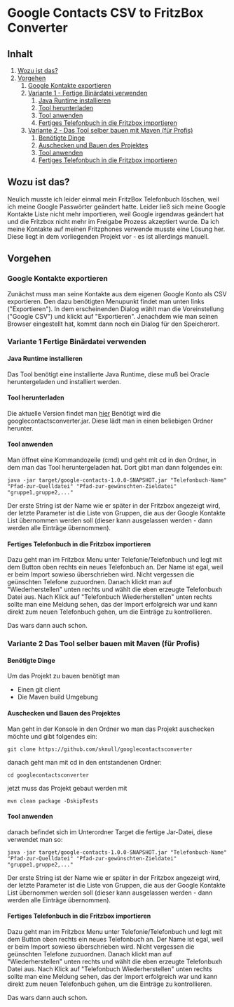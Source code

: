 # Google Contacts CSV to FritzBox Converter

## Inhalt
1. [Wozu ist das?](#1)
1. [Vorgehen](#2)
    1. [Google Kontakte exportieren](#21)
    1. [Variante 1 - Fertige Binärdatei verwenden](#22)
        1. [Java Runtime installieren](#221)
        1. [Tool herunterladen](#222)
        1. [Tool anwenden](#223)
        1. [Fertiges Telefonbuch in die Fritzbox importieren](#224)
    1. [Variante 2 - Das Tool selber bauen mit Maven (für Profis)](#23)
        1. [Benötigte Dinge](#231)
        1. [Auschecken und Bauen des Projektes](#232)
        1. [Tool anwenden](#233)
        1. [Fertiges Telefonbuch in die Fritzbox importieren](#234)

## Wozu ist das?<a name="1"></a>
Neulich musste ich leider einmal mein FritzBox Telefonbuch löschen, weil ich meine Google Passwörter
geändert hatte. Leider ließ sich meine Google Kontakte Liste nicht mehr importieren,
weil Google irgendwas geändert hat und die Fritzbox nicht mehr im Freigabe Prozess akzeptiert wurde.
Da ich meine Kontakte auf meinen Fritzphones verwende musste eine Lösung her.
Diese liegt in dem vorliegenden Projekt vor - es ist allerdings manuell.

## Vorgehen<a name="2"></a>
### Google Kontakte exportieren<a name="21"></a>
Zunächst muss man seine Kontakte aus dem eigenen Google Konto als CSV exportieren. 
Den dazu benötigten Menupunkt findet man unten links ("Exportieren").
In dem erscheinenden Dialog wählt man die Voreinstellung ("Google CSV") und klickt auf "Exportieren".
Jenachdem wie man seinen Browser eingestellt hat, kommt dann noch ein Dialog für den Speicherort.

### Variante 1 Fertige Binärdatei verwenden<a name="22"></a>
#### Java Runtime installieren<a name="221"></a>
Das Tool benötigt eine installierte Java Runtime, diese muß bei Oracle heruntergeladen und installiert werden.

#### Tool herunterladen<a name="222"></a>
Die aktuelle Version findet man [hier](https://github.com/sknull/googlecontactsconverter/releases)
Benötigt wird die googlecontactsconverter.jar. Diese lädt man in einen beliebigen Ordner herunter.

#### Tool anwenden<a name="223"></a>
Man öffnet eine Kommandozeile (cmd) und geht mit cd in den Ordner, in dem man das Tool
heruntergeladen hat.
Dort gibt man dann folgendes ein:

    java -jar target/google-contacts-1.0.0-SNAPSHOT.jar "Telefonbuch-Name" "Pfad-zur-Quelldatei" "Pfad-zur-gewünschten-Zieldatei" "gruppe1,gruppe2,..."
   
Der erste String ist der Name wie er später in der Fritzbox angezeigt wird, der letzte Parameter
ist die Liste von Gruppen, die aus der Google Kontakte List übernommen werden soll
(dieser kann ausgelassen werden - dann werden alle Einträge übernommen).

#### Fertiges Telefonbuch in die Fritzbox importieren<a name="224"></a>
Dazu geht man im Fritzbox Menu unter Telefonie/Telefonbuch 
und legt mit dem Button oben rechts ein neues Telefonbuch an. Der Name ist egal,
weil er beim Import sowieso überschrieben wird. Nicht vergessen die geünschten Telefone zuzuordnen.
Danach klickt man auf "Wiederherstellen" unten rechts und wählt die eben erzeugte Telefonbuxh Datei aus.
Nach Klick auf "Telefonbuch Wiederherstellen" unten rechts sollte man eine Meldung sehen, 
das der Import erfolgreich war und kann direkt zum neuen Telefonbuch gehen, um die Einträge
zu kontrollieren.

Das wars dann auch schon.

### Variante 2 Das Tool selber bauen mit Maven (für Profis)<a name="23"></a>
#### Benötigte Dinge<a name="231"></a>
Um das Projekt zu bauen benötigt man
- Einen git client
- Die Maven build Umgebung

#### Auschecken und Bauen des Projektes<a name="232"></a>
Man geht in der Konsole in den Ordner wo man das Projekt auschecken möchte und gibt folgendes ein:

    git clone https://github.com/sknull/googlecontactsconverter
    
danach geht man mit cd in den entstandenen Ordner:
    
    cd googlecontactsconverter
    
jetzt muss das Projekt gebaut werden mit

    mvn clean package -DskipTests

#### Tool anwenden<a name="233"></a>
danach befindet sich im Unterordner Target die fertige Jar-Datei, diese verwendet man so:

    java -jar target/google-contacts-1.0.0-SNAPSHOT.jar "Telefonbuch-Name" "Pfad-zur-Quelldatei" "Pfad-zur-gewünschten-Zieldatei" "gruppe1,gruppe2,..."
    
Der erste String ist der Name wie er später in der Fritzbox angezeigt wird, der letzte Parameter
ist die Liste von Gruppen, die aus der Google Kontakte List übernommen werden soll
(dieser kann ausgelassen werden - dann werden alle Einträge übernommen).

#### Fertiges Telefonbuch in die Fritzbox importieren<a name="234"></a>
Dazu geht man im Fritzbox Menu unter Telefonie/Telefonbuch 
und legt mit dem Button oben rechts ein neues Telefonbuch an. Der Name ist egal,
weil er beim Import sowieso überschrieben wird. Nicht vergessen die geünschten Telefone zuzuordnen.
Danach klickt man auf "Wiederherstellen" unten rechts und wählt die eben erzeugte Telefonbuxh Datei aus.
Nach Klick auf "Telefonbuch Wiederherstellen" unten rechts sollte man eine Meldung sehen, 
das der Import erfolgreich war und kann direkt zum neuen Telefonbuch gehen, um die Einträge
zu kontrollieren.

Das wars dann auch schon.